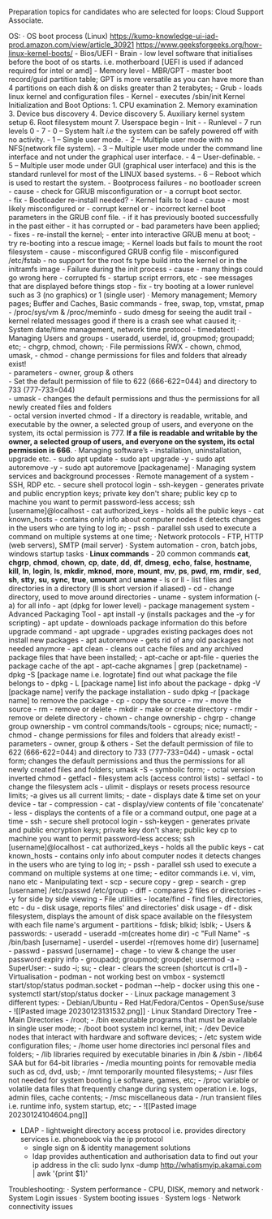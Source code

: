 Preparation topics for candidates who are selected for loops: Cloud Support Associate. 


OS: 
· OS boot process (Linux) https://kumo-knowledge-ui-iad-prod.amazon.com/view/article_30921 https://www.geeksforgeeks.org/how-linux-kernel-boots/
	- Bios/UEFI - Brain - low level software that initialises before the boot of os starts. i.e. motherboard [UEFI is used if adanced required for intel or amd]
	- Memory level - MBR/GPT - master boot record/guid partition table; GPT is more versatile as you can have more than 4 partitions on each dish & on disks greater than 2 terabytes;
	- Grub - loads linux kernel and configuration files
	- Kernel - executes /sbin/init Kernel Initialization and Boot Options:
			1.  CPU examination
			2.  Memory examination
			3.  Device bus discovery
			4.  Device discovery
			5.  Auxiliary kernel system setup
			6.  Root filesystem mount
			7.  Userspace begin
	- Init - 
	- Runlevel - 7 run levels 0 - 7 
		- 0 – System halt _i.e_ the system can be safely powered off with no activity.
		-   1 – Single user mode.
		-   2 – Multiple user mode with no NFS(network file system).
		-   3 – Multiple user mode under the command line interface and not under the graphical user interface.
		-   4 – User-definable.
		-   5 – Multiple user mode under GUI (graphical user interface) and this is the standard runlevel for most of the LINUX based systems.
		-   6 – Reboot which is used to restart the system.
	- Bootprocess failures
		- no bootloader screen
			- cause 
				- check for GRUB misconfiguration or 
				- a corrupt boot sector.  
			- fix
				- Bootloader re-install needed?
		- Kernel fails to load
			- cause 
				- most likely misconfigured or 
				- corrupt kernel or 
				- incorrect kernel boot parameters in the GRUB conf file.
			- if it has previously booted successfully in the past either 
				- it has corrupted or 
				- bad parameters have been applied;
			- fixes
				- re-install the kernel;
				- enter into interactive GRUB menu at boot;
				- try re-booting into a rescue image;
		- Kernel loads but fails to mount the root filesystem
			- cause
				- misconfigured GRUB config file
				- misconfigured /etc/fstab
				- no support for the root fs type build into the kernel or in the initramfs image
		- Failure during the init process
			- cause
				- many things could go wrong here
					- corrupted fs
					- startup script errrors, etc
				- see messages that are displayed before things stop
			- fix
				- try booting at a lower runlevel such as 3 (no graphics) or 1 (single user)
· Memory management; Memory pages; Buffer and Caches, Basic commands 
	- free, swap, top, vmstat, pmap
	- /proc/sys/vm & /proc/meminfo
	- sudo dmesg for seeing the audit trail - kernel related messages good if there is a crash see what caused it;
· System date/time management, network time protocol 
	- timedatectl 
· Managing Users and groups 
	- useradd, userdel, id, groupmod; groupadd; etc;
	- chgrp, chmod, chown;
· File permissions RWX
	- chown, chmod, umask, 
	- chmod - change permissions for files and folders that already exist!  
		- parameters - owner, group & others  
		- Set the default permission of file to 622 (666-622=044) and directory to 733 (777-733=044)  
	- umask - changes the default permissions and thus the permissions for all newly created files and folders  
		- octal version inverted chmod
	- If a directory is readable, writable, and executable by the owner, a selected group of users, and everyone on the system, its octal permission is 777. **If a file is readable and writable by the owner, a selected group of users, and everyone on the system, its octal permission is 666**.
· Managing software’s - installation, uninstallation, upgrade etc. 
	- sudo apt update
	- sudo apt upgrade -y
	- sudo apt autoremove -y
	- sudo apt autoremove [packagename]
· Managing system services and background processes 
· Remote management of a system - SSH, RDP etc. 
	- secure shell protocol login
		- ssh-keygen - generates private and public encryption keys; private key don't share; public key cp to machine you want to permit password-less access; ssh [username]@localhost
		- cat authorized_keys - holds all the public keys
		- cat known_hosts - contains only info about computer nodes it detects changes in the users who are tying to log in;
		- pssh - parallel ssh used to execute a command on multiple systems at one time;
· Network protocols - FTP, HTTP (web servers), SMTP (mail server) 
· System automation - cron, batch jobs, windows startup tasks 
· **Linux commands** - 20 common commands **cat**, **chgrp**, **chmod**, **chown**, **cp**, **date**, **dd**, **df**, **dmesg**, **echo**, **false**, **hostname**, **kill**, **ln**, **login**, **ls**, **mkdir**, **mknod**, **more**, **mount**, **mv**, **ps**, **pwd**, **rm**, **rmdir**, **sed**, **sh**, **stty**, **su**, **sync**, **true**, **umount** and **uname**
	- ls or ll - list files and directories in a directory (ll is short version if aliased)
	- cd - change directory, used to move around directories
	- uname - system information (-a) for all info 
	- apt (dpkg for lower level) - package management system - Advanced Packaging Tool
			- apt install -y (installs packages and the -y for scripting)
			- apt update - downloads package information do this before upgrade command
			- apt upgrade - upgrades existing packages does not install new packages
			- apt autoremove - gets rid of any old packages not needed anymore
			- apt clean - cleans out cache files and any archived package files that have been installed;
		- apt-cache or apt-file - queries the package cache of the apt
			- apt-cache akgnames | grep (packetname)
		- dpkg -S [package name i.e. logrotate] find out what package the file belongs to
		- dpkg - L [package name] list info about the package
		- dpkg -V [package name] verify the package installation
		- sudo dpkg -r [package name] to remove the package
	- cp - copy the source
	- mv - move the source
	- rm - remove or delete
	- mkdir - make or create directory
	- rmdir - remove or delete directory
	- chown - change ownership
	- chgrp - change group ownership
	- vm control commands/tools
		- cgroups; nice; numactl;
	- chmod - change permissions for files and folders that already exist!
		- parameters - owner, group & others
		- Set the default permission of file to 622 (666-622=044) and directory to 733 (777-733=044)
	- umask - octal form; changes the default permissions and thus the permissions for all newly created files and folders; umask -S - symbolic form;
		- octal version inverted chmod
	- getfacl - filesystem acls (access control lists)
	- setfacl - to change the filesystem acls
	- ulimit - displays or resets process resource limits; -a gives us all current limits;
	- date - displays date & time set on your device
	- tar - compression
	- cat - display/view contents of file 'concatenate'
	- less - displays the contents of a file or a command output, one page at a time
	- ssh - secure shell protocol login
		- ssh-keygen - generates private and public encryption keys; private key don't share; public key cp to machine you want to permit password-less access; ssh [username]@localhost
		- cat authorized_keys - holds all the public keys
		- cat known_hosts - contains only info about computer nodes it detects changes in the users who are tying to log in;
		- pssh - parallel ssh used to execute a command on multiple systems at one time;
	- editor commands i.e. vi, vim, nano etc
	- Manipulating text 
		- scp - secure copy
		- grep - search - grep [username] /etc/passwd /etc/group
		- diff - compares 2 files or directories - -y for side by side viewing
	- File utilities
		- locate/find - find files, directories, etc
		- du - disk usage, reports files' and directories' disk usage
		- df - disk filesystem, displays the amount of disk space available on the filesystem with each file name's argument
		- partitions 
			- fdisk; blkid; lsblk;
	- Users & passwords:
		- useradd - useradd -m(creates home dir) -c "Full Name" -s /bin/bash [username]
		- userdel - userdel -r(removes home dir) [username]
		- passwd - passwd [username]
		- chage - to view & change the user password expiry info
		- groupadd; groupmod; groupdel; usermod -a
	- SuperUser:
		- sudo -i; su;
	- clear - clears the screen (shortcut is crtl+l)
	- Virtualisation
		- podman - not working best on vmbox
			- systemctl start/stop/status podman.socket
			- podman --help
		- docker using this one
			- systemctl start/stop/status docker
			- 
· Linux package management 3 different types:
	- Debian/Ubuntu
	- Red Hat/Fedora/Centos
	- OpenSuse/suse
	- ![[Pasted image 20230123131532.png]]
· Linux Standard Directory Tree - Main Directories
	- /root; 
	- /bin executable programs that must be available in single user mode; 
	- /boot boot system incl kernel, init; 
	- /dev Device nodes that interact with hardware and software devices;
	- /etc system wide configuration files;
	- /home user home directories incl personal files and folders;
	- /lib libraries required by executable binaries in /bin & /sbin
	- /lib64 SAA but for 64-bit libraries
	- /media mounting points for removable media such as cd, dvd, usb;
	- /mnt temporarily mounted filesystems;
	- /usr files not needed for system booting i.e software, games, etc;
	- /proc variable or volatile data files that frequently change during system operation i.e. logs, admin files, cache contents;
	- /msc miscellaneous data
	- /run transient files i.e. runtime info, system startup, etc;
	- 
	- ![[Pasted image 20230124104604.png]]
- LDAP - lightweight directory access protocol i.e. provides directory services i.e. phonebook via the ip protocol
	- single sign on & identity management solutions
	- ldap provides authentication and authorisation data
to find out your ip address in the cli:
	sudo lynx -dump http://whatismyip.akamai.com | awk '{print $1}'


Troubleshooting: 
· System performance - CPU, DISK, memory and network 
· System Login issues 
· System booting issues 
· System logs 
· Network connectivity issues



